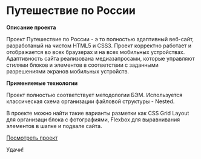 # Путешествие по России

**Описание проекта**

Проект Путешествие по России - э то полностью адаптивный веб-сайт, разработаный на чистом HTML5 и CSS3. Проект корректно работает и отображается во всех браузерах и на всех мобильных устройствах. Адаптивность сайта реализована медиазапросами, которые управляют стилями блоков и элементов в соответствии с заданными разрешениями экранов мобильных устройств.

**Применяемые технологии**

Проект полностью соответствует методологии БЭМ. Используется классическая схема организации файловой структуры - Nested.

В проекте можно найти такие варианты разметки как CSS Grid Layout для организаци блока с фотографиями, Flexbox для выравнивания элементов в шапке и подвале сайта.

[Посмотреть проект](https://)

Удачи!
